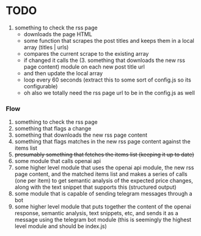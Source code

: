 # TODO

1. something to check the rss page
    - downloads the page HTML
    - some function that scrapes the post titles and keeps them in a local array (titles | urls)
    - compares the current scrape to the existing array
    - if changed it calls the (3. something that downloads the new rss page content) module on each new post title url
    - and then update the local array
    - loop every 60 seconds (extract this to some sort of config.js so its configurable)
    - oh also we totally need the rss page url to be in the config.js as well

### Flow

1. something to check the rss page
2. something that flags a change
3. something that downloads the new rss page content
4. something that flags matches in the new rss page content against the items list
5. ~~presumably something that fetches the items list (keeping it up to date)~~
6. some module that calls openai api
7. some higher level module that uses the openai api module, the new rss page content, and the matched items list and makes a series of calls (one per item) to get semantic analysis of the expected price changes, along with the text snippet that supports this (structured output)
8. some module that is capable of sending telegram messages through a bot
9. some higher level module that puts together the content of the openai response, semantic analysis, text snippets, etc, and sends it as a message using the telegram bot module (this is seemingly the highest level module and should be index.js)
